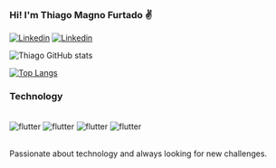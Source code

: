 

### Hi! I'm Thiago Magno Furtado ✌️

[![Linkedin](https://img.shields.io/badge/LinkedIn-0077B5?style=for-the-badge&logo=linkedin&logoColor=white)](https://www.linkedin.com/in/thiago-magno-santos-furtado-696983170/)
[![Linkedin](https://img.shields.io/badge/Instagram-E4405F?style=for-the-badge&logo=instagram&logoColor=white)](https://www.instagram.com/thiagofurttado/)


![Thiago GitHub stats](https://github-readme-stats.vercel.app/api?username=Magnothiago&show_icons=true&theme=dracula)


[![Top Langs](https://github-readme-stats.vercel.app/api/top-langs/?username=Magnothiago)](https://github.com/anuraghazra/github-readme-stats)


### Technology

<div style ="display: inline_block"><br/>
<img align="center" alt="flutter" src="https://img.shields.io/badge/Flutter-02569B?style=for-the-badge&logo=flutter&logoColor=white" />
<img align="center" alt="flutter" src="https://img.shields.io/badge/Dart-0175C2?style=for-the-badge&logo=dart&logoColor=white" />
<img align="center" alt="flutter" src="https://img.shields.io/badge/Java-ED8B00?style=for-the-badge&logo=java&logoColor=white" />
<img align="center" alt="flutter" src="https://img.shields.io/badge/MySQL-00000F?style=for-the-badge&logo=mysql&logoColor=white" />
</div><br />

Passionate about technology and always looking for new challenges.
